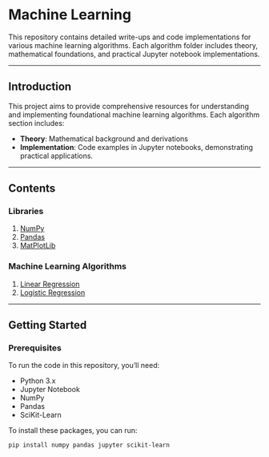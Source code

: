 # Machine Learning

This repository contains detailed write-ups and code implementations for various machine learning algorithms. Each algorithm folder includes theory, mathematical foundations, and practical Jupyter notebook implementations.

---

## Introduction
This project aims to provide comprehensive resources for understanding and implementing foundational machine learning algorithms. Each algorithm section includes:
- **Theory**: Mathematical background and derivations
- **Implementation**: Code examples in Jupyter notebooks, demonstrating practical applications.

---

## Contents

### Libraries
1. [NumPy](Libraries/NumPy.md)
2. [Pandas](Libraries/Pandas.md)
3. [MatPlotLib](Libraries/MatPlotLib.md)

### Machine Learning Algorithms
1. [Linear Regression](Algorithms/Linear_Regression/Theory.md)
2. [Logistic Regression](Algorithms/Logistic_Regression/Theory.md)

---

## Getting Started

### Prerequisites
To run the code in this repository, you’ll need:
- Python 3.x
- Jupyter Notebook
- NumPy
- Pandas
- SciKit-Learn

To install these packages, you can run:
```bash
pip install numpy pandas jupyter scikit-learn
